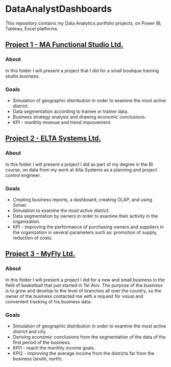 # DataAnalystDashboards
This repository contains my Data Analytics portfolio projects, on Power BI, Tableau, Excel platforms.

## <span style="green">[Project 1 - MA Functional Studio Ltd.](https://github.com/adiredri/DataAnalystDashboards/blob/main/MA-Functional-Studio/MA-Dashboard1.png "Project 1 - MA Functional Studio Ltd.")</span>

### About
In this folder I will present a project that I did for a small boutique training studio business.

### Goals
* Simulation of geographic distribution in order to examine the most active district.
* Data segmentation according to trainee or trainer data.
* Business strategy analysis and drawing economic conclusions.
* KPI - monthly revenue and trend improvement.

## <span style="blue">[Project 2 - ELTA Systems Ltd.](https://github.com/adiredri/DataAnalystDashboards/blob/main/ELTA%20Systems%20Ltd/ELTA-Dashboard1.png "Project 2 - ELTA Systems Ltd.")</span>

### About
In this folder I will present a project I did as part of my degree in the BI course, on data from my work at Alta Systems as a planning and project control engineer.

### Goals
* Creating business reports, a dashboard, creating OLAP, and using Solver.
* Simulation to examine the most active district.
* Data segmentation by owners in order to examine their activity in the organization.
* KPI - improving the performance of purchasing owners and suppliers in the organization in several parameters such as: promotion of supply, reduction of costs.

## <span style="blue">[Project 3 - MyFly Ltd.](https://public.tableau.com/app/profile/adir.edri/viz/MyFly/MyFlyDashboard "Project 3 - MyFly Ltd.]")</span>

### About
In this folder I will present a project I did for a new and small business in the field of basketball that just started in Tel Aviv. 
The purpose of the business is to grow and develop to the level of branches all over the country, so the owner of the business contacted me with a request for visual and convenient tracking of his business data.

### Goals
* Simulation of geographic distribution in order to examine the most active district and city.
* Deriving economic conclusions from the segmentation of the data of the first period of the business.
* KPI1 - reach the monthly income goals.
* KPI2 - improving the average income from the districts far from the business (south, north).
